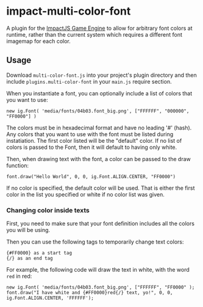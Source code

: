 impact-multi-color-font
=======================

A plugin for the [ImpactJS Game Engine](http://impactjs.com) to allow for arbitrary font colors at runtime, rather than the current system which requires a different font imagemap for each color.

## Usage

Download `multi-color-font.js` into your project's plugin directory and then include `plugins.multi-color-font` in your `main.js` require section.

When you instantiate a font, you can optionally include a list of colors that you want to use:

```
new ig.Font( 'media/fonts/04b03.font_big.png', ["FFFFFF", "000000", "FF0000"] )
```

The colors must be in hexadecimal format and have no leading '#' (hash).  Any colors that you want to use with the font must be listed during instatiation.  The first color listed will be the "default" color.  If no list of colors is passed to the Font, then it will default to having only white.

Then, when drawing text with the font, a color can be passed to the draw function:

```
font.draw("Hello World", 0, 0, ig.Font.ALIGN.CENTER, "FF0000")
```

If no color is specified, the default color will be used.  That is either the first color in the list you specified or white if no color list was given.

### Changing color inside texts

First, you need to make sure that your font definition includes all the colors you will be using.

Then you can use the following tags to temporarily change text colors:

```
{#FF0000} as a start tag
{/} as an end tag
```

For example, the following code will draw the text in white, with the word `red` in red:

```
new ig.Font( 'media/fonts/04b03.font_big.png', ["FFFFFF", "FF0000" );
font.draw("I have white and {#FF0000}red{/} text, yo!", 0, 0, ig.Font.ALIGN.CENTER, 'FFFFFF');
```

